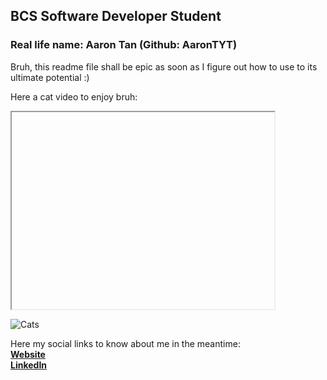## BCS Software Developer Student
### Real life name: Aaron Tan (Github: AaronTYT)
<link rel="stylesheet" href="https://cdnjs.cloudflare.com/ajax/libs/font-awesome/4.7.0/css/font-awesome.min.css">

Bruh, this readme file shall be epic as soon as I figure out how to use to its ultimate potential :) 

Here a cat video to enjoy bruh:
<iframe width="420" height="315"
src="">
</iframe>

![Cats](https://www.youtube.com/watch?v=XyNlqQId-nk)

Here my social links to know about me in the meantime: <br/>
<a href="https://aarontyt.com"><b>Website</b></a><br/>
<a href="https://www.linkedin.com/in/aaron-tanyutat/"><b>LinkedIn</b></i>


